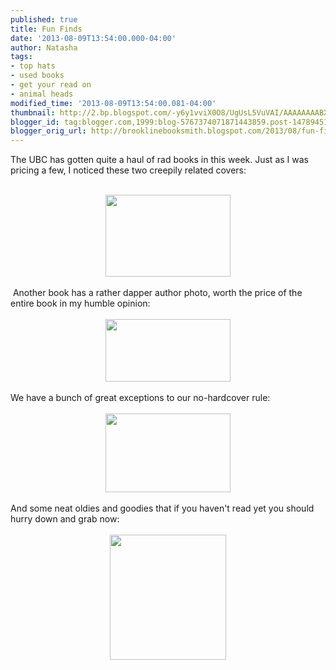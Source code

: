 ```yaml
---
published: true
title: Fun Finds
date: '2013-08-09T13:54:00.000-04:00'
author: Natasha
tags:
- top hats
- used books
- get your read on
- animal heads
modified_time: '2013-08-09T13:54:00.081-04:00'
thumbnail: http://2.bp.blogspot.com/-y6y1vviX0O8/UgUsL5VuVAI/AAAAAAAABXA/7vVNz_C9c4s/s72-c/deadheads.jpg
blogger_id: tag:blogger.com,1999:blog-5767374071871443859.post-1478945180390265998
blogger_orig_url: http://brooklinebooksmith.blogspot.com/2013/08/fun-finds.html
---
```


The UBC has gotten quite a haul of rad books in this week. Just as I was pricing a few, I noticed these two creepily related covers:<br /><br /><div class="separator" style="clear: both; text-align: center;"><a href="http://2.bp.blogspot.com/-y6y1vviX0O8/UgUsL5VuVAI/AAAAAAAABXA/7vVNz_C9c4s/s1600/deadheads.jpg" imageanchor="1" style="margin-left: 1em; margin-right: 1em;"><img border="0" height="131" src="http://2.bp.blogspot.com/-y6y1vviX0O8/UgUsL5VuVAI/AAAAAAAABXA/7vVNz_C9c4s/s200/deadheads.jpg" width="200" /></a></div><div class="separator" style="clear: both; text-align: center;"><br /></div>&nbsp;Another book has a rather dapper author photo, worth the price of the entire book in my humble opinion:<br /><br /><div class="separator" style="clear: both; text-align: center;"><a href="http://4.bp.blogspot.com/-LRqCvIijVYE/UgUsMF0yP7I/AAAAAAAABXI/-fpwzLdSVNU/s1600/authorphoto.jpg" imageanchor="1" style="margin-left: 1em; margin-right: 1em;"><img border="0" height="100" src="http://4.bp.blogspot.com/-LRqCvIijVYE/UgUsMF0yP7I/AAAAAAAABXI/-fpwzLdSVNU/s200/authorphoto.jpg" width="200" /></a></div><div class="separator" style="clear: both; text-align: center;"><br /></div>We have a bunch of great exceptions to our no-hardcover rule:<br /><br /><div class="separator" style="clear: both; text-align: center;"><a href="http://1.bp.blogspot.com/-FkiHoLe0tCU/UgUsLrf4OEI/AAAAAAAABW8/7eUqD6N9oLE/s1600/hardcore.jpg" imageanchor="1" style="margin-left: 1em; margin-right: 1em;"><img border="0" height="126" src="http://1.bp.blogspot.com/-FkiHoLe0tCU/UgUsLrf4OEI/AAAAAAAABW8/7eUqD6N9oLE/s200/hardcore.jpg" width="200" /></a></div><br />And some neat oldies and goodies that if you haven't read yet you should hurry down and grab now:<br /><br /><div class="separator" style="clear: both; text-align: center;"><a href="http://1.bp.blogspot.com/-p5S5Cf5YMAA/UgUsMkVs67I/AAAAAAAABXU/T6wyiI51X98/s1600/paperback.jpg" imageanchor="1" style="margin-left: 1em; margin-right: 1em;"><img border="0" height="200" src="http://1.bp.blogspot.com/-p5S5Cf5YMAA/UgUsMkVs67I/AAAAAAAABXU/T6wyiI51X98/s200/paperback.jpg" width="186" /></a></div>